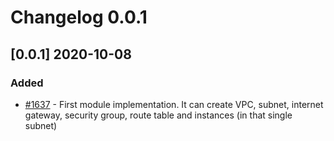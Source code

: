 # Changelog 0.0.1

## [0.0.1] 2020-10-08

### Added

* [#1637](https://github.com/epiphany-platform/epiphany/issues/1637) - First module implementation. It can create VPC, subnet, internet gateway, security group, route table and instances (in that single subnet)

